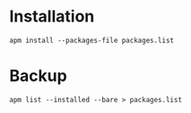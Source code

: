 # Installation
`apm install --packages-file packages.list`

# Backup
`apm list --installed --bare > packages.list`

